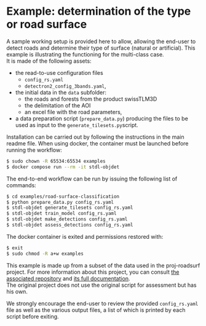 # Example: determination of the type or road surface

A sample working setup is provided here to allow, allowing the end-user to detect roads and determine their type of surface (natural or artificial). This example is illustrating the functioning for the multi-class case. <br>
It is made of the following assets:

- the read-to-use configuration files
    - `config_rs.yaml`
    - `detectron2_config_3bands.yaml`,
- the initial data in the `data` subfolder:
    - the roads and forests from the product swissTLM3D
    - the delimitation of the AOI
    - an excel file with the road parameters,
- a data preparation script (`prepare_data.py`) producing the files to be used as input to the `generate_tilesets.py`script.

Installation can be carried out by following the instructions in the main readme file. When using docker, the container must be launched before running the workflow:

```bash
$ sudo chown -R 65534:65534 examples
$ docker compose run --rm -it stdl-objdet
```

The end-to-end workflow can be run by issuing the following list of commands:

```bash
$ cd examples/road-surface-classification
$ python prepare_data.py config_rs.yaml
$ stdl-objdet generate_tilesets config_rs.yaml
$ stdl-objdet train_model config_rs.yaml
$ stdl-objdet make_detections config_rs.yaml
$ stdl-objdet assess_detections config_rs.yaml
```

The docker container is exited and permissions restored with:

 ```bash
$ exit
$ sudo chmod -R a+w examples
```

This example is made up from a subset of the data used in the proj-roadsurf project. For more information about this project, you can consult [the associated repository](https://github.com/swiss-territorial-data-lab/proj-roadsurf) and [its full documentation](https://tech.stdl.ch/PROJ-ROADSURF/). <br>
The original project does not use the original script for assessment but has his own.

We strongly encourage the end-user to review the provided `config_rs.yaml` file as well as the various output files, a list of which is printed by each script before exiting.